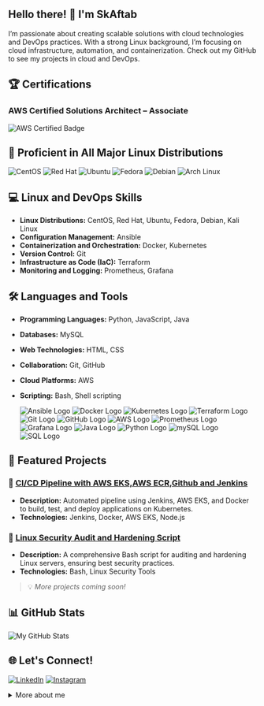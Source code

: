 <!-- Gif Section (moved to the right) -->
## Hello there! 👋 I'm SkAftab

<!-- About Me Section -->
I’m passionate about creating scalable solutions with cloud technologies and DevOps practices. With a strong Linux background, I’m focusing on cloud infrastructure, automation, and containerization. Check out my GitHub to see my projects in cloud and DevOps.

<!-- Certifications Section -->
## 🏆 Certifications

### AWS Certified Solutions Architect – Associate  
![AWS Certified Badge](https://images.credly.com/size/240x240/images/0e284c3f-5164-4b21-8660-0d84737941bc/image.png)

<!-- Animated Servers Showcase Section -->
## 🚀 Proficient in All Major Linux Distributions

![CentOS](https://img.icons8.com/?size=50&id=_blXzVtROzHQ&format=png) ![Red Hat](https://img.icons8.com/?size=50&id=ZbBhBW0N2q3D&format=png) ![Ubuntu](https://img.icons8.com/?size=50&id=63208&format=png) ![Fedora](https://img.icons8.com/?size=50&id=101665&format=png) ![Debian](https://img.icons8.com/?size=50&id=17838&format=png) ![Arch Linux](https://img.icons8.com/?size=50&id=13443&format=png)

<!-- Linux and DevOps Skills Section -->
## 💻 Linux and DevOps Skills

- **Linux Distributions:** CentOS, Red Hat, Ubuntu, Fedora, Debian, Kali Linux
- **Configuration Management:** Ansible
- **Containerization and Orchestration:** Docker, Kubernetes
- **Version Control:** Git
- **Infrastructure as Code (IaC):** Terraform
- **Monitoring and Logging:** Prometheus, Grafana

<!-- Languages and Tools Section -->
## 🛠️ Languages and Tools

- **Programming Languages:** Python, JavaScript, Java
- **Databases:** MySQL
- **Web Technologies:** HTML, CSS
- **Collaboration:** Git, GitHub
- **Cloud Platforms:** AWS
- **Scripting:** Bash, Shell scripting
  
  <!-- logos -->
  ![Ansible Logo](https://img.icons8.com/?size=38&id=SJNUZD3A4el4&format=png)
  ![Docker Logo](https://img.icons8.com/?size=38&id=22813&format=png)
  ![Kubernetes Logo](https://img.icons8.com/?size=38&id=cvzmaEA4kC0o&format=png)
  ![Terraform Logo](https://img.icons8.com/?size=38&id=kEkT1u7zTDk5&format=png)
![Git Logo](https://img.icons8.com/?size=38&id=20906&format=png)
![GitHub Logo](https://img.icons8.com/?size=38&id=AZOZNnY73haj&format=png)
![AWS Logo](https://img.icons8.com/?size=38&id=wU62u24brJ44&format=png&color=1A6DFF,C822FF)
![Prometheus Logo](https://img.icons8.com/?size=38&id=Ei4ZhVQvIMHE&format=png)
![Grafana Logo](https://img.icons8.com/?size=38&id=9uVrNMu3Zx1K&format=png)
![Java Logo](https://img.icons8.com/?size=38&id=Pd2x9GWu9ovX&format=png)
![Python Logo](https://img.icons8.com/?size=38&id=13441&format=png)
![mySQL Logo](https://img.icons8.com/?size=38&id=UFXRpPFebwa2&format=png)
![SQL Logo](https://img.icons8.com/?size=38&id=ldAV1F3sx1VI&format=png)

<!-- Project Section -->
## 📂 Featured Projects

### 🌟 **[CI/CD Pipeline with AWS EKS,AWS ECR,Github and Jenkins](https://github.com/skaftab-in/aws-cicd-pipeline-eks-ecr.git)**
- **Description:** Automated pipeline using Jenkins, AWS EKS, and Docker to build, test, and deploy applications on Kubernetes.
- **Technologies:** Jenkins, Docker, AWS EKS, Node.js

### 🌟 **[Linux Security Audit and Hardening Script](https://github.com/skaftab-in/linux-security-audit.git)**
- **Description:** A comprehensive Bash script for auditing and hardening Linux servers, ensuring best security practices.
- **Technologies:** Bash, Linux Security Tools




> 💡 *More projects coming soon!*

<!-- GitHub Stats Section -->
## 📊 GitHub Stats

![My GitHub Stats](https://github-readme-stats.vercel.app/api?username=skaftab-in&show_icons=true&theme=radical)

<!-- Contact Section -->
## 🌐 Let's Connect!

[![LinkedIn](https://img.icons8.com/?size=38&id=13930&format=png)](https://www.linkedin.com/in/mohammed-aftab-428b15259/)
[![Instagram](https://img.icons8.com/?size=38&id=32323&format=png)](https://www.instagram.com/skaftab.in?igsh=cnp0dGZyNzMxOHhh)

<!-- Footer Section -->
<details>
  <summary>More about me</summary>
  
  <!-- Additional Details Section -->
  I am constantly exploring new technologies, seeking opportunities to optimize workflows, and enhancing my skills to deliver high-quality solutions. Feel free to explore more about my projects, contributions, and achievements!

  <!-- Fun Facts Section -->
  ### Fun Facts
  
  - 🌱 I believe in lifelong learning.
  - 🎸 I enjoy playing the VideoGame during my free time.
</details>
